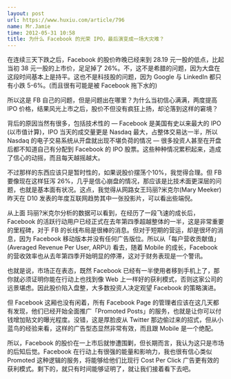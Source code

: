 ```yaml
---
layout: post
url: https://www.huxiu.com/article/796
name: Mr.Jamie
time: 2012-05-31 10:58
title: 为什么 Facebook 的光荣 IPO，最后演变成一场大灾难？
---
```

在连续三天下跌之后，Facebook 的股价昨晚已经来到 28.19 元一股的低点，比起当初 38 元一股的上市价，足足掉了 26%。不，这不是希腊的问题，因为大盘在这段时间基本上是持平。这也不是科技股的问题，因为 Google 与 LinkedIn 都只有小跌 5-6%。(而且很有可能是被 Facebook 拖下水的)

所以这是 FB 自己的问题，但是问题出在哪里？为什么当初信心满满，两度提高 IPO 价格，结果风光上市之后，股价不但没有疯狂上扬，却沦落到这样的窘境？

背后的原因当然有很多，包括技术性的 — Facebook 是美国有史以来最大的 IPO (以市值计算)，IPO 当天的成交量更是 Nasdaq 最大，占整体交易达一半，所以 Nasdaq 的电子交易系统从开盘就出现不堪负荷的情况 — 很多投资人甚至在开盘后都不知道自己有分配到 Facebook 的 IPO 股票。这些种种情况累积起来，造成了信心的动摇，而且每天越摇越大。

不过那样的东西应该只是暂时性的，如果说股价摆荡个10%，我觉得合理。但 FB 要像现在这样狂泻 26%，几乎是信心崩盘的情况，那应该是比技术面更深层的问题，也就是基本面有状况。这点，我觉得从网路女王玛丽?米克尔(Mary Meeker) 昨天在 D10 发表的年度互联网趋势其中一张投影片，可以看出些端倪。

从上面 玛丽?米克尔分析的数据可以看到，在经历了一段飞速的成长后，Facebook 的活跃行动用户已经正式在去年第四季超越整体的一半，这是非常重要的里程碑，对于 FB 的长线布局是很棒的消息。但对于短期的营运，却是很坏的消息，因为 Facebook 移动版本并没有任何广告版位。所以从「每户营收贡献值」 (Averaged Revenue Per User, ARPU) 看去，随着 Mobile 的成长，Facebook 的营收效率也从去年第四季开始明显的停滞，这对于财务表现是一个警讯。

也就是说，市场正在表态，既然 Facebook 已经有一半使用者移到手机上了，那你就必须证明你能在行动上也找到像 Web 上一样好的获利模式，否则这家公司的远景堪虑。因此股价陷入盘整，大多数投资人决定观望 Facebook 的策略演进。

但 Facebook 这厢也没有闲着，所有 Facebook Page 的管理者应该在这几天都有发现，他们已经开始全面推广「Promoted Posts」的服务，也就是让你可以付钱增加贴文的曝光程度。没错，这是厚脸皮从 Twitter 那边偷过来的招式，但从小蓝鸟的经验来看，这样的广告型态显然非常有效，而且跟 Mobile 是一个绝配。

所以，Facebook 的股价在一上市后就惨遭围剿，但长期而言，我认为这只是市场的后知后觉。Facebook 在行动上有很强的能量和影响力，我也很有信心类似 Promoted 这种逻辑的服务，将能够给他们比现行 Cost Per Click 广告更有效的获利模式。剩下的，就只有时间能够证明了，就让我们接着看下去吧。


